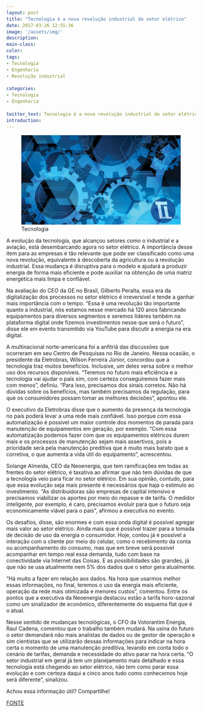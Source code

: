 ```yaml
---
layout: post
title: "Tecnologia é a nova revolução industrial do setor elétrico"
date: 2017-03-26 12:55:36
image: '/assets/img/'
description:
main-class:
color:
tags:
- Tecnologia
- Engenharia
- Revolução industrial

categories: 
- Tecnologia
- Engenharia

twitter_text: Tecnologia é a nova revolução industrial do setor elétrico.
introduction:
---
```


<figure>
	<img src="/images/imagens/2017-03-26-tecnologia-e-a-nova-revolucao-industrial-do-setor-eletrico.jpg">
	<figcaption>Tecnologia</figcaption>
</figure>


A evolução da tecnologia, que alcançou setores como o industrial e a aviação, está desembarcando agora no setor elétrico. A importância desse item para as empresas é tão relevante que pode ser classificado como uma nova revolução, equivalente à descoberta da agricultura ou à revolução industrial. Essa mudança é disruptiva para o modelo e ajudará a produzir energia de forma mais eficiente e pode auxiliar na obtenção de uma matriz energética mais limpa e confiável.

Na avaliação do CEO da GE no Brasil, Gilberto Peralta, essa era da digitalização dos processos no setor elétrico é irreversível e tende a ganhar mais importância com o tempo. “Essa é uma revolução tão importante quanto a industrial, nós estamos nesse mercado há 120 anos fabricando equipamentos para diversos segmentos e seremos líderes também na plataforma digital onde fizemos investimentos nesse que será o futuro”, disse ele em evento transmitido via YouTube para discutir a energia na era digital.

A multinacional norte-americana foi a anfitriã das discussões que ocorreram em seu Centro de Pesquisas no Rio de Janeiro. Nessa ocasião, o presidente da Eletrobras, Wilson Ferreira Júnior, concordou que a tecnologia traz muitos benefícios. Inclusive, um deles versa sobre o melhor uso dos recursos disponíveis. “Teremos no futuro mais eficiência e a tecnologia vai ajudar o país sim, com certeza conseguiremos fazer mais com menos”, definiu. “Para isso, precisamos dos sinais corretos. Não há dúvidas sobre os benefícios, mas também precisamos da regulação, para que os consumidores possam tomar as melhores decisões”, apontou ele.

O executivo da Eletrobras disse que o aumento da presença da tecnologia no país poderá levar a uma rede mais confiável. Isso porque com essa automatização é possível um maior controle dos momentos de parada para manutenção de equipamentos em geração, por exemplo. “Com essa automatização podemos fazer com que os equipamentos elétricos durem mais e os processos de manutenção sejam mais assertivos, pois a prioridade será pela manutenção preditiva que é muito mais barato que a corretiva, o que aumenta a vida útil do equipamento”, acrescentou.

Solange Almeida, CEO da Neoenergia, que tem ramificações em todas as frentes do setor elétrico, é taxativa ao afirmar que não tem dúvidas de que a tecnologia veio para ficar no setor elétrico. Em sua opinião, contudo, para que essa evolução seja mais presente é necessários que haja o estímulo ao investimento. “As distribuidoras são empresas de capital intensivo e precisamos viabilizar os aportes por meio do repasse e de tarifa. O medidor inteligente, por exemplo, é caro, precisamos evoluir para que o futuro seja economicamente viável para o país”, afirmou a executiva no evento.

Os desafios, disse, são enormes e com essa onda digital é possível agregar mais valor ao setor elétrico. Ainda mais que é possível trazer para a tomada de decisão de uso da energia o consumidor. Hoje, contou já é possível a interação com o cliente por meio do celular, como o recebimento da conta ou acompanhamento do consumo, mas que em breve será possível acompanhar em tempo real essa demanda, tudo com base na conectividade via Internet das Coisas. E as possibilidades são grandes, já que não se usa atualmente nem 5% dos dados que o setor gera atualmente.

“Há muito a fazer em relação aos dados. Na hora que usarmos melhor essas informações, no final, teremos o uso da energia mais eficiente, operação da rede mais otimizada e menores custos”, comentou. Entre os pontos que a executiva da Neoenergia destacou estão a tarifa horo-sazonal como um sinalizador de econômico, diferentemente do esquema flat que é o atual.

Nesse sentido de mudanças tecnológicas, o CFO da Votorantim Energia, Raul Cadena, comentou que o trabalho também mudará. Na usina do futuro o setor demandará não mais analistas de dados ou de gestor de operação e sim cientistas que se utilizarão dessas informações para indicar na hora certa o momento de uma manutenção preditiva, levando em conta todo o cenário de tarifas, demanda e necessidade do ativo parar na hora certa. “O setor industrial em geral já tem um planejamento mais detalhado e essa tecnologia está chegando ao setor elétrico, não tem como parar essa evolução e com certeza daqui a cinco anos tudo como conhecemos hoje será diferente”, sinalizou.


Achou essa informação útil?  Compartilhe!

[FONTE]




[FONTE]: http://www.energia.sp.gov.br/2017/03/tecnologia-e-nova-revolucao-industrial-do-setor-eletrico-apontam-ceos/











